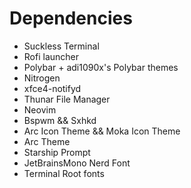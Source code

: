 # Dependencies
  * Suckless Terminal
  * Rofi launcher
  * Polybar + adi1090x's Polybar themes
  * Nitrogen
  * xfce4-notifyd
  * Thunar File Manager
  * Neovim
  * Bspwm && Sxhkd
  * Arc Icon Theme && Moka Icon Theme
  * Arc Theme
  * Starship Prompt
  * JetBrainsMono Nerd Font
  * Terminal Root fonts
